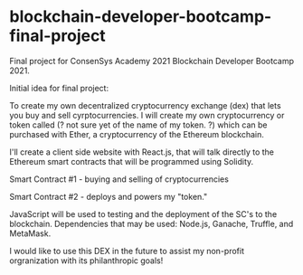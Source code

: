 # blockchain-developer-bootcamp-final-project
Final project for ConsenSys Academy 2021 Blockchain Developer Bootcamp 2021.<p>
Initial idea for final project: <p> 
To create my own decentralized cryptocurrency exchange (dex) that lets you buy and sell cyrptocurrencies. I will create my own cryptocurrency or token called (? not sure yet of the name of my token. ?) which can be purchased with Ether, a cryptocurrency of the Ethereum blockchain. <p>
I'll create a client side website with React.js, that will talk directly to the Ethereum smart contracts that will be programmed using Solidity.<p>
Smart Contract #1 - buying and selling of cryptocurrencies <p>
Smart Contract #2 - deploys and powers my "token." <p>
JavaScript will be used to testing and the deployment of the SC's to the blockchain.
Dependencies that may be used:  Node.js, Ganache, Truffle, and MetaMask.<p>
I would like to use this DEX in the future to assist my non-profit orgranization with its philanthropic goals!
